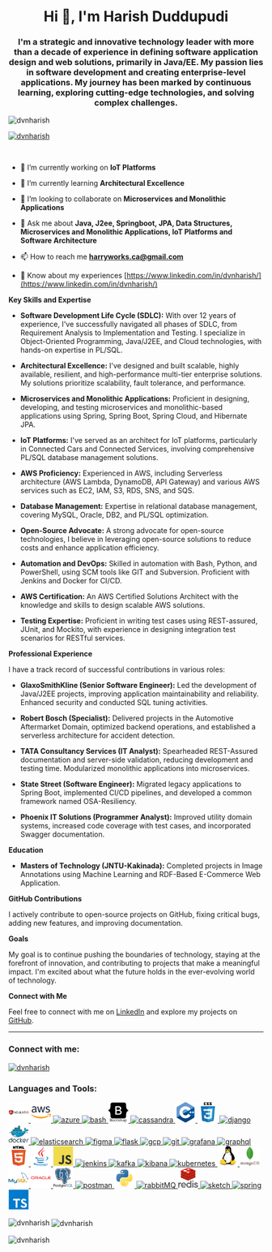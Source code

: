 <h1 align="center">Hi 👋, I'm Harish Duddupudi</h1>
<h3 align="center">I'm a strategic and innovative technology leader with more than a decade of experience in defining software application design and web solutions, primarily in Java/EE. My passion lies in software development and creating enterprise-level applications. My journey has been marked by continuous learning, exploring cutting-edge technologies, and solving complex challenges.</h3>

<p align="left"> <img src="https://komarev.com/ghpvc/?username=dvnharish&label=Profile%20views&color=0e75b6&style=flat" alt="dvnharish" /> </p>

<p align="left"> <a href="https://github.com/ryo-ma/github-profile-trophy"><img src="https://github-profile-trophy.vercel.app/?username=dvnharish" alt="dvnharish" /></a> </p>

<p align="left"> <a href="https://twitter.com/" target="blank"><img src="https://img.shields.io/twitter/follow/?logo=twitter&style=for-the-badge" alt="" /></a> </p>

- 🔭 I’m currently working on **IoT Platforms**

- 🌱 I’m currently learning **Architectural Excellence**

- 👯 I’m looking to collaborate on **Microservices and Monolithic Applications**

- 💬 Ask me about **Java, J2ee, Springboot, JPA, Data Structures, Microservices and Monolithic Applications, IoT Platforms and Software Architecture**

- 📫 How to reach me **harryworks.ca@gmail.com**

- 📄 Know about my experiences [https://www.linkedin.com/in/dvnharish/](https://www.linkedin.com/in/dvnharish/)

**Key Skills and Expertise**

- **Software Development Life Cycle (SDLC):** With over 12 years of experience, I've successfully navigated all phases of SDLC, from Requirement Analysis to Implementation and Testing. I specialize in Object-Oriented Programming, Java/J2EE, and Cloud technologies, with hands-on expertise in PL/SQL.

- **Architectural Excellence:** I've designed and built scalable, highly available, resilient, and high-performance multi-tier enterprise solutions. My solutions prioritize scalability, fault tolerance, and performance.

- **Microservices and Monolithic Applications:** Proficient in designing, developing, and testing microservices and monolithic-based applications using Spring, Spring Boot, Spring Cloud, and Hibernate JPA.

- **IoT Platforms:** I've served as an architect for IoT platforms, particularly in Connected Cars and Connected Services, involving comprehensive PL/SQL database management solutions.

- **AWS Proficiency:** Experienced in AWS, including Serverless architecture (AWS Lambda, DynamoDB, API Gateway) and various AWS services such as EC2, IAM, S3, RDS, SNS, and SQS.

- **Database Management:** Expertise in relational database management, covering MySQL, Oracle, DB2, and PL/SQL optimization.

- **Open-Source Advocate:** A strong advocate for open-source technologies, I believe in leveraging open-source solutions to reduce costs and enhance application efficiency.

- **Automation and DevOps:** Skilled in automation with Bash, Python, and PowerShell, using SCM tools like GIT and Subversion. Proficient with Jenkins and Docker for CI/CD.

- **AWS Certification:** An AWS Certified Solutions Architect with the knowledge and skills to design scalable AWS solutions.

- **Testing Expertise:** Proficient in writing test cases using REST-assured, JUnit, and Mockito, with experience in designing integration test scenarios for RESTful services.

**Professional Experience**

I have a track record of successful contributions in various roles:

- **GlaxoSmithKline (Senior Software Engineer):** Led the development of Java/J2EE projects, improving application maintainability and reliability. Enhanced security and conducted SQL tuning activities.

- **Robert Bosch (Specialist):** Delivered projects in the Automotive Aftermarket Domain, optimized backend operations, and established a serverless architecture for accident detection.

- **TATA Consultancy Services (IT Analyst):** Spearheaded REST-Assured documentation and server-side validation, reducing development and testing time. Modularized monolithic applications into microservices.

- **State Street (Software Engineer):** Migrated legacy applications to Spring Boot, implemented CI/CD pipelines, and developed a common framework named OSA-Resiliency.

- **Phoenix IT Solutions (Programmer Analyst):** Improved utility domain systems, increased code coverage with test cases, and incorporated Swagger documentation.

**Education**

- **Masters of Technology (JNTU-Kakinada):** Completed projects in Image Annotations using Machine Learning and RDF-Based E-Commerce Web Application.

**GitHub Contributions**

I actively contribute to open-source projects on GitHub, fixing critical bugs, adding new features, and improving documentation.

**Goals**

My goal is to continue pushing the boundaries of technology, staying at the forefront of innovation, and contributing to projects that make a meaningful impact. I'm excited about what the future holds in the ever-evolving world of technology.

**Connect with Me**

Feel free to connect with me on [LinkedIn](linkedin.com/in/dvnharish) and explore my projects on [GitHub](https://github.com/yourusername).

---

<h3 align="left">Connect with me:</h3>
<p align="left">
<a href="https://linkedin.com/in/dvnharish" target="blank"><img align="center" src="https://raw.githubusercontent.com/rahuldkjain/github-profile-readme-generator/master/src/images/icons/Social/linked-in-alt.svg" alt="dvnharish" height="30" width="40" /></a>
</p>

<h3 align="left">Languages and Tools:</h3>
<p align="left"> <a href="https://angular.io" target="_blank" rel="noreferrer"> <img src="https://raw.githubusercontent.com/devicons/devicon/master/icons/angularjs/angularjs-original-wordmark.svg" alt="angularjs" width="40" height="40"/> </a> <a href="https://aws.amazon.com" target="_blank" rel="noreferrer"> <img src="https://raw.githubusercontent.com/devicons/devicon/master/icons/amazonwebservices/amazonwebservices-original-wordmark.svg" alt="aws" width="40" height="40"/> </a> <a href="https://azure.microsoft.com/en-in/" target="_blank" rel="noreferrer"> <img src="https://www.vectorlogo.zone/logos/microsoft_azure/microsoft_azure-icon.svg" alt="azure" width="40" height="40"/> </a> <a href="https://www.gnu.org/software/bash/" target="_blank" rel="noreferrer"> <img src="https://www.vectorlogo.zone/logos/gnu_bash/gnu_bash-icon.svg" alt="bash" width="40" height="40"/> </a> <a href="https://getbootstrap.com" target="_blank" rel="noreferrer"> <img src="https://raw.githubusercontent.com/devicons/devicon/master/icons/bootstrap/bootstrap-plain-wordmark.svg" alt="bootstrap" width="40" height="40"/> </a> <a href="https://cassandra.apache.org/" target="_blank" rel="noreferrer"> <img src="https://www.vectorlogo.zone/logos/apache_cassandra/apache_cassandra-icon.svg" alt="cassandra" width="40" height="40"/> </a> <a href="https://www.w3schools.com/cpp/" target="_blank" rel="noreferrer"> <img src="https://raw.githubusercontent.com/devicons/devicon/master/icons/cplusplus/cplusplus-original.svg" alt="cplusplus" width="40" height="40"/> </a> <a href="https://www.w3schools.com/css/" target="_blank" rel="noreferrer"> <img src="https://raw.githubusercontent.com/devicons/devicon/master/icons/css3/css3-original-wordmark.svg" alt="css3" width="40" height="40"/> </a> <a href="https://www.djangoproject.com/" target="_blank" rel="noreferrer"> <img src="https://cdn.worldvectorlogo.com/logos/django.svg" alt="django" width="40" height="40"/> </a> <a href="https://www.docker.com/" target="_blank" rel="noreferrer"> <img src="https://raw.githubusercontent.com/devicons/devicon/master/icons/docker/docker-original-wordmark.svg" alt="docker" width="40" height="40"/> </a> <a href="https://www.elastic.co" target="_blank" rel="noreferrer"> <img src="https://www.vectorlogo.zone/logos/elastic/elastic-icon.svg" alt="elasticsearch" width="40" height="40"/> </a> <a href="https://www.figma.com/" target="_blank" rel="noreferrer"> <img src="https://www.vectorlogo.zone/logos/figma/figma-icon.svg" alt="figma" width="40" height="40"/> </a> <a href="https://flask.palletsprojects.com/" target="_blank" rel="noreferrer"> <img src="https://www.vectorlogo.zone/logos/pocoo_flask/pocoo_flask-icon.svg" alt="flask" width="40" height="40"/> </a> <a href="https://cloud.google.com" target="_blank" rel="noreferrer"> <img src="https://www.vectorlogo.zone/logos/google_cloud/google_cloud-icon.svg" alt="gcp" width="40" height="40"/> </a> <a href="https://git-scm.com/" target="_blank" rel="noreferrer"> <img src="https://www.vectorlogo.zone/logos/git-scm/git-scm-icon.svg" alt="git" width="40" height="40"/> </a> <a href="https://grafana.com" target="_blank" rel="noreferrer"> <img src="https://www.vectorlogo.zone/logos/grafana/grafana-icon.svg" alt="grafana" width="40" height="40"/> </a> <a href="https://graphql.org" target="_blank" rel="noreferrer"> <img src="https://www.vectorlogo.zone/logos/graphql/graphql-icon.svg" alt="graphql" width="40" height="40"/> </a> <a href="https://www.w3.org/html/" target="_blank" rel="noreferrer"> <img src="https://raw.githubusercontent.com/devicons/devicon/master/icons/html5/html5-original-wordmark.svg" alt="html5" width="40" height="40"/> </a> <a href="https://www.java.com" target="_blank" rel="noreferrer"> <img src="https://raw.githubusercontent.com/devicons/devicon/master/icons/java/java-original.svg" alt="java" width="40" height="40"/> </a> <a href="https://developer.mozilla.org/en-US/docs/Web/JavaScript" target="_blank" rel="noreferrer"> <img src="https://raw.githubusercontent.com/devicons/devicon/master/icons/javascript/javascript-original.svg" alt="javascript" width="40" height="40"/> </a> <a href="https://www.jenkins.io" target="_blank" rel="noreferrer"> <img src="https://www.vectorlogo.zone/logos/jenkins/jenkins-icon.svg" alt="jenkins" width="40" height="40"/> </a> <a href="https://kafka.apache.org/" target="_blank" rel="noreferrer"> <img src="https://www.vectorlogo.zone/logos/apache_kafka/apache_kafka-icon.svg" alt="kafka" width="40" height="40"/> </a> <a href="https://www.elastic.co/kibana" target="_blank" rel="noreferrer"> <img src="https://www.vectorlogo.zone/logos/elasticco_kibana/elasticco_kibana-icon.svg" alt="kibana" width="40" height="40"/> </a> <a href="https://kubernetes.io" target="_blank" rel="noreferrer"> <img src="https://www.vectorlogo.zone/logos/kubernetes/kubernetes-icon.svg" alt="kubernetes" width="40" height="40"/> </a> <a href="https://www.linux.org/" target="_blank" rel="noreferrer"> <img src="https://raw.githubusercontent.com/devicons/devicon/master/icons/linux/linux-original.svg" alt="linux" width="40" height="40"/> </a> <a href="https://www.mongodb.com/" target="_blank" rel="noreferrer"> <img src="https://raw.githubusercontent.com/devicons/devicon/master/icons/mongodb/mongodb-original-wordmark.svg" alt="mongodb" width="40" height="40"/> </a> <a href="https://www.mysql.com/" target="_blank" rel="noreferrer"> <img src="https://raw.githubusercontent.com/devicons/devicon/master/icons/mysql/mysql-original-wordmark.svg" alt="mysql" width="40" height="40"/> </a> <a href="https://www.oracle.com/" target="_blank" rel="noreferrer"> <img src="https://raw.githubusercontent.com/devicons/devicon/master/icons/oracle/oracle-original.svg" alt="oracle" width="40" height="40"/> </a> <a href="https://www.postgresql.org" target="_blank" rel="noreferrer"> <img src="https://raw.githubusercontent.com/devicons/devicon/master/icons/postgresql/postgresql-original-wordmark.svg" alt="postgresql" width="40" height="40"/> </a> <a href="https://postman.com" target="_blank" rel="noreferrer"> <img src="https://www.vectorlogo.zone/logos/getpostman/getpostman-icon.svg" alt="postman" width="40" height="40"/> </a> <a href="https://www.python.org" target="_blank" rel="noreferrer"> <img src="https://raw.githubusercontent.com/devicons/devicon/master/icons/python/python-original.svg" alt="python" width="40" height="40"/> </a> <a href="https://www.rabbitmq.com" target="_blank" rel="noreferrer"> <img src="https://www.vectorlogo.zone/logos/rabbitmq/rabbitmq-icon.svg" alt="rabbitMQ" width="40" height="40"/> </a> <a href="https://redis.io" target="_blank" rel="noreferrer"> <img src="https://raw.githubusercontent.com/devicons/devicon/master/icons/redis/redis-original-wordmark.svg" alt="redis" width="40" height="40"/> </a> <a href="https://www.sketch.com/" target="_blank" rel="noreferrer"> <img src="https://www.vectorlogo.zone/logos/sketchapp/sketchapp-icon.svg" alt="sketch" width="40" height="40"/> </a> <a href="https://spring.io/" target="_blank" rel="noreferrer"> <img src="https://www.vectorlogo.zone/logos/springio/springio-icon.svg" alt="spring" width="40" height="40"/> </a> <a href="https://www.typescriptlang.org/" target="_blank" rel="noreferrer"> <img src="https://raw.githubusercontent.com/devicons/devicon/master/icons/typescript/typescript-original.svg" alt="typescript" width="40" height="40"/> </a> </p>

<p><img align="left" src="https://github-readme-stats.vercel.app/api/top-langs?username=dvnharish&show_icons=true&locale=en&layout=compact" alt="dvnharish" /></p>

<p>&nbsp;<img align="center" src="https://github-readme-stats.vercel.app/api?username=dvnharish&show_icons=true&locale=en" alt="dvnharish" /></p>

<p><img align="center" src="https://github-readme-streak-stats.herokuapp.com/?user=dvnharish&" alt="dvnharish" /></p>
